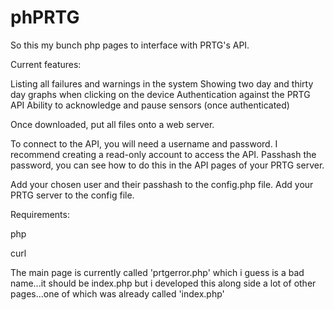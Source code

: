 # phPRTG

So this my bunch php pages to interface with PRTG's API.


Current features:

Listing all failures and warnings in the system
Showing two day and thirty day graphs when clicking on the device
Authentication against the PRTG API
Ability to acknowledge and pause sensors (once authenticated)



Once downloaded, put all files onto a web server.



To connect to the API, you will need a username and password.
I recommend creating a read-only account to access the API.
Passhash the password, you can see how to do this in the API pages of your PRTG server.

Add your chosen user and their passhash to the config.php file.
Add your PRTG server to the config file.




Requirements:

php


curl




The main page is currently called 'prtgerror.php' which i guess is a bad name...it should be index.php but i developed this along side a lot of other pages...one of which was already called 'index.php'

